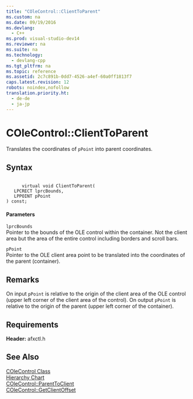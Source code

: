 ```yaml
---
title: "COleControl::ClientToParent"
ms.custom: na
ms.date: 09/19/2016
ms.devlang: 
  - C++
ms.prod: visual-studio-dev14
ms.reviewer: na
ms.suite: na
ms.technology: 
  - devlang-cpp
ms.tgt_pltfrm: na
ms.topic: reference
ms.assetid: 2c7c891b-0dd7-4526-a4ef-60a0ff1813f7
caps.latest.revision: 12
robots: noindex,nofollow
translation.priority.ht: 
  - de-de
  - ja-jp
---
```

# COleControl::ClientToParent
Translates the coordinates of `pPoint` into parent coordinates.  
  
## Syntax  
  
```  
  
      virtual void ClientToParent(  
   LPCRECT lprcBounds,  
   LPPOINT pPoint   
) const;  
```  
  
#### Parameters  
 `lprcBounds`  
 Pointer to the bounds of the OLE control within the container. Not the client area but the area of the entire control including borders and scroll bars.  
  
 `pPoint`  
 Pointer to the OLE client area point to be translated into the coordinates of the parent (container).  
  
## Remarks  
 On input `pPoint` is relative to the origin of the client area of the OLE control (upper left corner of the client area of the control). On output `pPoint` is relative to the origin of the parent (upper left corner of the container).  
  
## Requirements  
 **Header:** afxctl.h  
  
## See Also  
 [COleControl Class](../vs140/COleControl-Class.md)   
 [Hierarchy Chart](../vs140/Hierarchy-Chart.md)   
 [COleControl::ParentToClient](../vs140/COleControl--ParentToClient.md)   
 [COleControl::GetClientOffset](../vs140/COleControl--GetClientOffset.md)